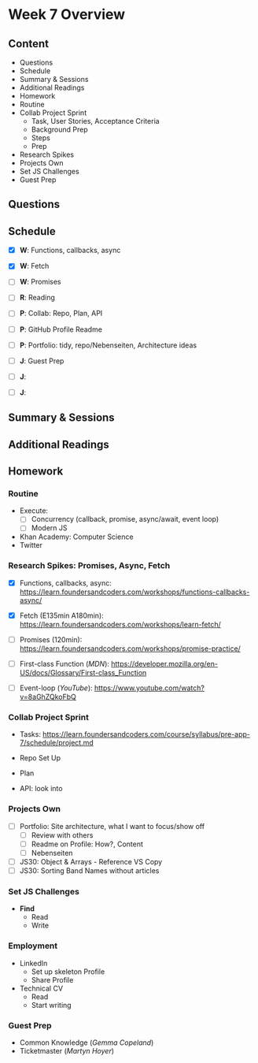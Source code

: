 # Week 7 Overview

## Content

- Questions
- Schedule
- Summary & Sessions
- Additional Readings
- Homework
- Routine
- Collab Project Sprint
  - Task, User Stories, Acceptance Criteria
  - Background Prep
  - Steps
  - Prep
- Research Spikes
- Projects Own
- Set JS Challenges
- Guest Prep

## Questions

## Schedule

- [x] **W**: Functions, callbacks, async
- [x] **W**: Fetch

- [ ] **W**: Promises

- [ ] **R**: Reading
- [ ] **P**: Collab: Repo, Plan, API
- [ ] **P**: GitHub Profile Readme
- [ ] **P**: Portfolio: tidy, repo/Nebenseiten, Architecture ideas

- [ ] **J**: Guest Prep
- [ ] **J**:
- [ ] **J**:

## Summary & Sessions

## Additional Readings

## Homework

### Routine

- Execute:
  - [ ] Concurrency (callback, promise, async/await, event loop)
  - [ ] Modern JS
- Khan Academy: Computer Science
- Twitter

### Research Spikes: Promises, Async, Fetch

- [x] Functions, callbacks, async: <https://learn.foundersandcoders.com/workshops/functions-callbacks-async/>
- [x] Fetch (E135min A180min): <https://learn.foundersandcoders.com/workshops/learn-fetch/>
- [ ] Promises (120min): <https://learn.foundersandcoders.com/workshops/promise-practice/>

- [ ] First-class Function (_MDN_): <https://developer.mozilla.org/en-US/docs/Glossary/First-class_Function>
- [ ] Event-loop (_YouTube_): <https://www.youtube.com/watch?v=8aGhZQkoFbQ>

### Collab Project Sprint

- Tasks: <https://learn.foundersandcoders.com/course/syllabus/pre-app-7/schedule/project.md>

- Repo Set Up
- Plan
- API: look into

### Projects Own

- [ ] Portfolio: Site architecture, what I want to focus/show off
  - [ ] Review with others
  - [ ] Readme on Profile: How?, Content
  - [ ] Nebenseiten
- [ ] JS30: Object & Arrays - Reference VS Copy
- [ ] JS30: Sorting Band Names without articles

### Set JS Challenges

- **Find**
  - Read
  - Write

### Employment

- LinkedIn
  - Set up skeleton Profile
  - Share Profile
- Technical CV
  - Read
  - Start writing

### Guest Prep

- Common Knowledge (_Gemma Copeland_)
- Ticketmaster (_Martyn Hoyer_)
